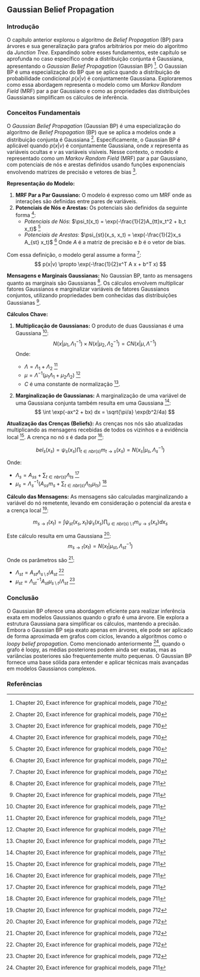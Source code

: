 ## Gaussian Belief Propagation

### Introdução
O capítulo anterior explorou o algoritmo de *Belief Propagation* (BP) para árvores e sua generalização para grafos arbitrários por meio do algoritmo da *Junction Tree*. Expandindo sobre esses fundamentos, este capítulo se aprofunda no caso específico onde a distribuição conjunta é Gaussiana, apresentando o *Gaussian Belief Propagation* (Gaussian BP) [^710]. O Gaussian BP é uma especialização do BP que se aplica quando a distribuição de probabilidade condicional $p(x|v)$ é conjuntamente Gaussiana. Exploraremos como essa abordagem representa o modelo como um *Markov Random Field* (MRF) par a par Gaussiano e como as propriedades das distribuições Gaussianas simplificam os cálculos de inferência.

### Conceitos Fundamentais
O *Gaussian Belief Propagation* (Gaussian BP) é uma especialização do algoritmo de *Belief Propagation* (BP) que se aplica a modelos onde a distribuição conjunta é Gaussiana [^710]. Especificamente, o Gaussian BP é aplicável quando $p(x|v)$ é conjuntamente Gaussiana, onde $x$ representa as variáveis ocultas e $v$ as variáveis visíveis. Nesse contexto, o modelo é representado como um *Markov Random Field* (MRF) par a par Gaussiano, com potenciais de nós e arestas definidos usando funções exponenciais envolvendo matrizes de precisão e vetores de bias [^710].

**Representação do Modelo:**
1. **MRF Par a Par Gaussiano:** O modelo é expresso como um MRF onde as interações são definidas entre pares de variáveis.
2. **Potenciais de Nós e Arestas:** Os potenciais são definidos da seguinte forma [^710]:
   - *Potenciais de Nós*: $\psi_t(x_t) = \exp(-\frac{1}{2}A_{tt}x_t^2 + b_t x_t)$ [^710]
   - *Potenciais de Arestas*: $\psi_{st}(x_s, x_t) = \exp(-\frac{1}{2}x_s A_{st} x_t)$ [^710]
   Onde $A$ é a matriz de precisão e $b$ é o vetor de bias.

Com essa definição, o modelo geral assume a forma [^710]:
$$ p(x|v) \propto \exp(-\frac{1}{2}x^T A x + b^T x) $$

**Mensagens e Marginais Gaussianas:**
No Gaussian BP, tanto as mensagens quanto as marginais são Gaussianas [^711]. Os cálculos envolvem multiplicar fatores Gaussianos e marginalizar variáveis de fatores Gaussianos conjuntos, utilizando propriedades bem conhecidas das distribuições Gaussianas [^711].

**Cálculos Chave:**
1. **Multiplicação de Gaussianas:** O produto de duas Gaussianas é uma Gaussiana [^711]:
   $$    N(x|\mu_1, \Lambda_1^{-1}) \times N(x|\mu_2, \Lambda_2^{-1}) = CN(x|\mu, \Lambda^{-1})    $$
   Onde:
   - $\Lambda = \Lambda_1 + \Lambda_2$ [^711]
   - $\mu = \Lambda^{-1}(\mu_1 \Lambda_1 + \mu_2 \Lambda_2)$ [^711]
   - $C$ é uma constante de normalização [^711].

2. **Marginalização de Gaussianas:** A marginalização de uma variável de uma Gaussiana conjunta também resulta em uma Gaussiana [^711]:
   $$    \int \exp(-ax^2 + bx) dx = \sqrt{\pi/a} \exp(b^2/4a)    $$

**Atualização das Crenças (Beliefs):**
As crenças nos nós são atualizadas multiplicando as mensagens recebidas de todos os vizinhos e a evidência local [^711]. A crença no nó $s$ é dada por [^711]:

$$ bel_s(x_s) = \psi_s(x_s) \prod_{t \in nbr(s)} m_{t \rightarrow s}(x_s) = N(x_s|\mu_s, \Lambda_s^{-1}) $$

Onde:
- $\Lambda_s = A_{ss} + \sum_{t \in nbr(s)} \Lambda_{ts}$ [^711]
- $\mu_s = \Lambda_s^{-1} (A_{ss} m_s + \sum_{t \in nbr(s)} \Lambda_{ts} \mu_{ts})$ [^711]

**Cálculo das Mensagens:**
As mensagens são calculadas marginalizando a variável do nó remetente, levando em consideração o potencial da aresta e a crença local [^712]:

$$ m_{s \rightarrow t}(x_t) = \int \psi_{st}(x_s, x_t) \psi_s(x_s) \prod_{u \in nbr(s) \setminus t} m_{u \rightarrow s}(x_s) dx_s $$

Este cálculo resulta em uma Gaussiana [^712]:
$$ m_{s \rightarrow t}(x_t) = N(x_t | \mu_{st}, \Lambda_{st}^{-1}) $$

Onde os parâmetros são [^712]:
- $\Lambda_{st} = A_{st} \Lambda_{s \setminus t} / A_{st}$ [^712]
- $\mu_{st} = \Lambda_{st}^{-1} A_{st} \mu_{s \setminus t} / \Lambda_{st}$ [^712]

### Conclusão
O Gaussian BP oferece uma abordagem eficiente para realizar inferência exata em modelos Gaussianos quando o grafo é uma árvore. Ele explora a estrutura Gaussiana para simplificar os cálculos, mantendo a precisão. Embora o Gaussian BP seja exato apenas em árvores, ele pode ser aplicado de forma aproximada em grafos com ciclos, levando a algoritmos como o *loopy belief propagation*. Como mencionado anteriormente [^711], quando o grafo é loopy, as médias posteriores podem ainda ser exatas, mas as variâncias posteriores são frequentemente muito pequenas. O Gaussian BP fornece uma base sólida para entender e aplicar técnicas mais avançadas em modelos Gaussianos complexos.

### Referências
[^710]: Chapter 20, Exact inference for graphical models, page 710
[^711]: Chapter 20, Exact inference for graphical models, page 711
[^712]: Chapter 20, Exact inference for graphical models, page 712
<!-- END -->